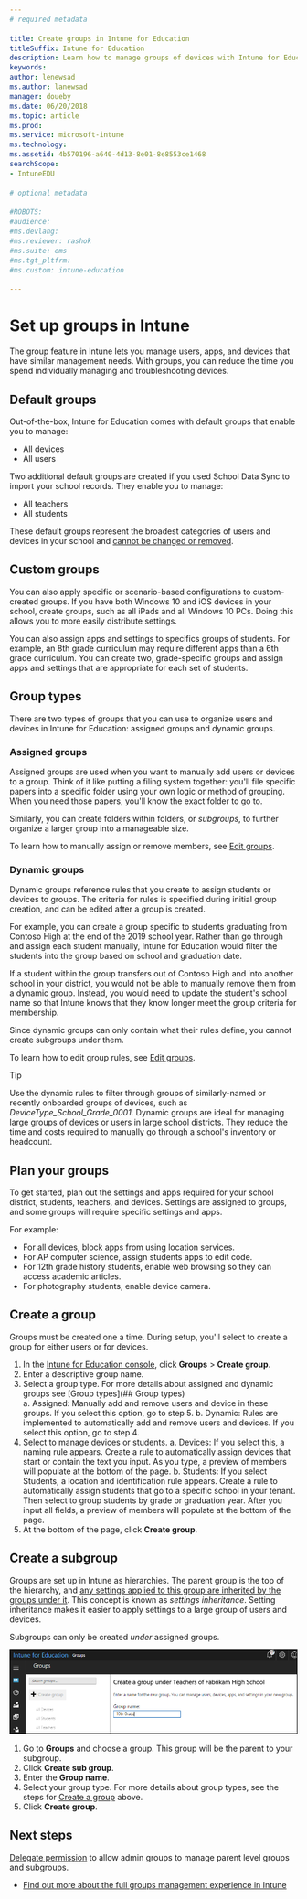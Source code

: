 ```yaml
---
# required metadata

title: Create groups in Intune for Education
titleSuffix: Intune for Education
description: Learn how to manage groups of devices with Intune for Education.
keywords:
author: lenewsad
ms.author: lanewsad
manager: doueby
ms.date: 06/20/2018
ms.topic: article
ms.prod:
ms.service: microsoft-intune
ms.technology:
ms.assetid: 4b570196-a640-4d13-8e01-8e8553ce1468
searchScope:
- IntuneEDU

# optional metadata

#ROBOTS:
#audience:
#ms.devlang:
#ms.reviewer: rashok
#ms.suite: ems
#ms.tgt_pltfrm:
#ms.custom: intune-education

---
```


# Set up groups in Intune

The group feature in Intune lets you manage users, apps, and devices that have similar management needs. With groups, you can reduce the time you spend individually managing and troubleshooting devices. 

## Default groups  
Out-of-the-box, Intune for Education comes with default groups that enable you to manage:  
* All devices
* All users

Two additional default groups are created if you used School Data Sync to import your school records. They enable you to manage:  
* All teachers
* All students

These default groups represent the broadest categories of users and devices in your school and [cannot be changed or removed](what-are-groups.md#why-cant-i-change-the-all-devices-all-users-all-students-or-all-teachers-groups).

## Custom groups

You can also apply specific or scenario-based configurations to custom-created groups. If you have both Windows 10 and iOS devices in your school, create groups, such as all iPads and all Windows 10 PCs. Doing this allows you to more easily distribute settings. 

You can also assign apps and settings to specifics groups of students. For example, an 8th grade curriculum may require different apps than a 6th grade curriculum. You can create two, grade-specific groups and assign apps and settings that are appropriate for each set of students.  
## Group types  

There are two types of groups that you can use to organize users and devices in Intune for Education: assigned groups and dynamic groups.

### Assigned groups  

Assigned groups are used when you want to manually add users or devices to a group.  Think of it like putting a filing system together: you'll file specific papers into a specific folder using your own logic or method of grouping. When you need those papers, you'll know the exact folder to go to. 

Similarly, you can create folders within folders, or *subgroups*, to further organize a larger group into a manageable size.

To learn how to manually assign or remove members, see [Edit groups](edit-groups-intune-for-edu.md).


### Dynamic groups  
Dynamic groups reference rules that you create to assign students or devices to groups. The criteria for rules is specified during initial group creation, and can be edited after a group is created.

For example, you can create a group specific to students graduating from Contoso High at the end of the 2019 school year. Rather than go through and assign each student manually, Intune for Education would filter the students into the group based on school and graduation date.

If a student within the group transfers out of Contoso High and into another school in your district, you would not be able to manually remove them from a dynamic group. Instead, you would need to update the student's school name so that Intune knows that they know longer meet the group criteria for membership.

Since dynamic groups can only contain what their rules define, you cannot create subgroups under them.

To learn how to edit group rules, see [Edit groups](edit-groups-intune-for-edu.md).

> [!TIP]
> Use the dynamic rules to filter through groups of similarly-named or recently onboarded groups of devices, such as *DeviceType_School_Grade_0001*. Dynamic groups are ideal for managing large groups of devices or users in large school districts. They reduce the time and costs required to manually go through a school's inventory or headcount.  


## Plan your groups
To get started, plan out the settings and apps required for your school district, students, teachers, and devices. Settings are assigned to groups, and some groups will require specific settings and apps.   

For example:  
* For all devices, block apps from using location services. 
* For AP computer science, assign students apps to edit code.
* For 12th grade history students, enable web browsing so they can access academic articles.
* For photography students, enable device camera.


## Create a group  
Groups must be created one a time. During setup, you'll select to create a group for either users or for devices.

1. In the [Intune for Education console](https://intuneeducation.portal.azure.com), click **Groups** > **Create group**.
2. Enter a descriptive group name.
3. Select a group type. For more details about assigned and dynamic groups see [Group types](## Group types)   
    a. Assigned: Manually add and remove users and device in these groups. If you select this option, go to step 5.
    b. Dynamic: Rules are implemented to automatically add and remove users and devices. If you select this option, go to step 4.
4. Select to manage devices or students.
    a. Devices: If you select this, a naming rule appears. Create a rule to automatically assign devices that start or contain the text you input. As you type, a preview of members will populate at the bottom of the page.
    b. Students: If you select Students, a location and identification rule appears. Create a rule to automatically assign students that go to a specific school in your tenant. Then select to group students by grade or graduation year. After you input all fields, a preview of members will populate at the bottom of the page.
5. At the bottom of the page, click **Create group**.

## Create a subgroup  
Groups are set up in Intune as hierarchies. The parent group is the top of the hierarchy, and [any settings applied to this group are inherited by the groups under it](settings-inheritance.md). This concept is known as *settings inheritance*.  Setting inheritance makes it easier to apply settings to a large group of users and devices. 

Subgroups can only be created *under* assigned groups. 

 ![The create subgroup page, with the two locations for subgroup creation — at the top of the group name and the sidebar — encircled in red](./media/groups-007-create-subgroup.png)

1. Go to **Groups** and choose a group. This group will be the parent to your subgroup.
2. Click **Create sub group**.
3. Enter the **Group name**. 
4. Select your group type. For more details about group types, see the steps for [Create a group](what-are-groups.md#create-a-group) above.
5. Click **Create group**.  

## Next steps 
[Delegate permission](group-admin-delegate.md) to allow admin groups to manage parent level groups and subgroups.  

- [Find out more about the full groups management experience in Intune](https://docs.microsoft.com/intune/deploy-use/use-groups-to-manage-users-and-devices-with-microsoft-intune)
